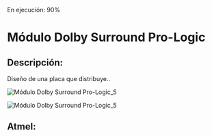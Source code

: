 En ejecución: 90%

Módulo Dolby Surround Pro-Logic
================================

## Descripción:
Diseño de una placa que distribuye..

![Módulo Dolby Surround Pro-Logic_5](https://user-images.githubusercontent.com/88397949/142510213-a11eb87a-9030-445d-890b-eb9adcb46c3d.png)


![Módulo Dolby Surround Pro-Logic_5](https://user-images.githubusercontent.com/88397949/142509990-73c3b2a6-be35-4c07-820a-442cfd211242.png)




## Atmel:

